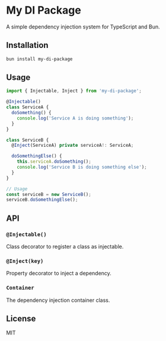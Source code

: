 # My DI Package

A simple dependency injection system for TypeScript and Bun.

## Installation

```bash
bun install my-di-package
```

## Usage

```typescript
import { Injectable, Inject } from 'my-di-package';

@Injectable()
class ServiceA {
  doSomething() {
    console.log('Service A is doing something');
  }
}

class ServiceB {
  @Inject(ServiceA) private serviceA!: ServiceA;

  doSomethingElse() {
    this.serviceA.doSomething();
    console.log('Service B is doing something else');
  }
}

// Usage
const serviceB = new ServiceB();
serviceB.doSomethingElse();
```

## API

### `@Injectable()`

Class decorator to register a class as injectable.

### `@Inject(key)`

Property decorator to inject a dependency.

### `Container`

The dependency injection container class.

## License

MIT